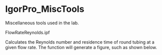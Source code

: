 # IgorPro_MiscTools
Miscellaneous tools used in the lab.

FlowRateReynolds.ipf

Calculates the Reynolds number and residence time of round tubing at a given flow rate. The function will generate a figure, such as shown below.

